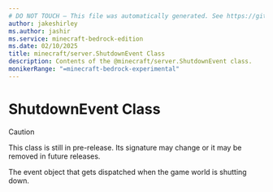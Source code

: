 ```yaml
---
# DO NOT TOUCH — This file was automatically generated. See https://github.com/mojang/minecraftapidocsgenerator to modify descriptions, examples, etc.
author: jakeshirley
ms.author: jashir
ms.service: minecraft-bedrock-edition
ms.date: 02/10/2025
title: minecraft/server.ShutdownEvent Class
description: Contents of the @minecraft/server.ShutdownEvent class.
monikerRange: "=minecraft-bedrock-experimental"
---
```

# ShutdownEvent Class

> [!CAUTION]
> This class is still in pre-release.  Its signature may change or it may be removed in future releases.

The event object that gets dispatched when the game world is shutting down.
